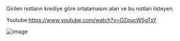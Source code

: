 Girilen notların krediye göre ortalamasını alan ve bu notları listeyen.

Youtube:https://www.youtube.com/watch?v=OZpucW5gTsY


![image](https://user-images.githubusercontent.com/119972020/231555021-5354dfc9-3b80-4656-95a6-98422f3443b5.png)
